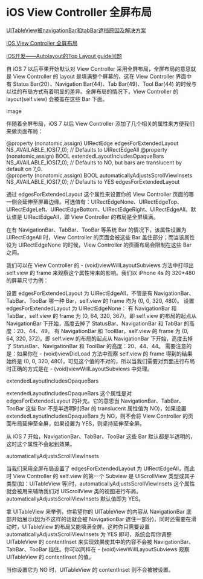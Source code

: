 # iOS View Controller 全屏布局

[UITableView被navigationBar和tabBar遮挡原因及解决方案](http://heqichang.github.io/ios/2015/07/07/uitableview-under-navigationbar/)

[iOS View Controller 全屏布局](http://www.samirchen.com/ios-view-controller-full-screen-layout/)

[iOS开发——Autolayout的Top Layout guide问题](https://blog.kyleduo.com/2014/10/22/ios_learning_autolayout_toplayoutguide/)


自 iOS 7 以后苹果开始默认对 View Controller 采用全屏布局，全屏布局的意思就是 View Controller 的 layout 是填满整个屏幕的，这在 View Controller 界面中有 Status Bar(20）、Navigation Bar(44)、Tab Bar(49)、Tool Bar(44) 的时候与以往的布局方式有着明显的差异。全屏布局的情况下，View Controller 的 layout(self.view) 会被盖在这些 Bar 下面。

image

伴随着全屏布局，iOS 7 以后 View Controller 添加了几个相关的属性来方便我们来做页面布局：

@property (nonatomic,assign) UIRectEdge edgesForExtendedLayout NS_AVAILABLE_IOS(7_0); // Defaults to UIRectEdgeAll
@property (nonatomic,assign) BOOL extendedLayoutIncludesOpaqueBars NS_AVAILABLE_IOS(7_0); // Defaults to NO, but bars are translucent by default on 7_0.  
@property (nonatomic,assign) BOOL automaticallyAdjustsScrollViewInsets NS_AVAILABLE_IOS(7_0); // Defaults to YES
edgesForExtendedLayout

通过 edgesForExtendedLayout 这个属性来设置你的 View Controller 页面的哪一侧会延伸至屏幕边缘。可选值有：UIRectEdgeNone、UIRectEdgeTop、UIRectEdgeLeft、UIRectEdgeBottom、UIRectEdgeRight、UIRectEdgeAll。默认值是 UIRectEdgeAll，即 View Controller 的布局是全屏填满。

在有 NavigationBar、TabBar、TooBar 等系统 Bar 的情况下，该属性设置为 UIRectEdgeAll 时，View Controller 的页面会被这些 Bar 盖住部分；而当该属性设为 UIRectEdgeNone 的时候，View Controller 的页面布局会限制在这些 Bar 之间。

我们可以在 View Controller 的 - (void)viewWillLayoutSubviews 方法中打印出 self.view 的 frame 来观察这个属性带来的影响。我们以 iPhone 4s 的 320*480 的屏幕尺寸为例：

设置 edgesForExtendedLayout 为 UIRectEdgeAll，不管是有 NavigationBar、TabBar、TooBar 哪一种 Bar，self.view 的 frame 均为 (0, 0, 320, 480)。
设置 edgesForExtendedLayout 为 UIRectEdgeNone：
有 NavigationBar 和 TabBar，self.view 的 frame 为 (0, 64, 320, 367)。即 self.view 的布局的起点从 NavigationBar 下开始，高度去掉了 StatusBar、NavigationBar 和 TabBar 的高度：20、44、49。
有 NavigationBar 和 ToolBar，self.view 的 frame 为 (0, 64, 320, 372)。即 self.view 的布局的起点从 NavigationBar 下开始，高度去掉了 StatusBar、NavigationBar 和 ToolBar 的高度：20、44、44。
需要注意的是：如果你在 - (void)viewDidLoad 方法中观察 self.view 的 frame 得到的结果始终是 (0, 0, 320, 480)，可见这个值的不对的，所以当我们需要对页面进行布局时正确的方式是在 - (void)viewWillLayoutSubviews 中处理。

extendedLayoutIncludesOpaqueBars

extendedLayoutIncludesOpaqueBars 这个属性是对 edgesForExtendedLayout 的补充。它的意思当 NavigationBar、TabBar、TooBar 这些 Bar 不是半透明时(Bar 的 translucent 属性值为 NO)，如果设置 extendedLayoutIncludesOpaqueBars 为 NO，则不会将 View Controller 的页面布局延伸至全屏，如果设置为 YES，则坚持延伸至全屏。

从 iOS 7 开始，NavigationBar、TabBar、TooBar 这些 Bar 默认都是半透明的，这时这个属性不会起到效果。

automaticallyAdjustsScrollViewInsets

当我们采用全屏布局设置了 edgesForExtendedLayout 为 UIRectEdgeAll，而此时 View Controller 的 self.view 的第一个 Subview 是 UIScrollView 类型或其子类型(如：UITableView 等)时，automaticallyAdjustsScrollViewInsets 这个属性就会被用来辅助我们对 UIScrollView 类的视图进行布局。automaticallyAdjustsScrollViewInsets 默认值即为 YES。

拿 UITableView 来举例，你希望你的 UITableView 的内容从 NavigationBar 底部开始展示(因为不这样的话就会被 NavigationBar 遮住一部分)，同时还需要在滑动时，UITableView 的布局又能填满全屏。这时你只需要设置 automaticallyAdjustsScrollViewInsets 为 YES 即可，系统会帮你调整 UITableView 的 contentInset 来实现效果使其中的内容不会被 NavigationBar、TabBar、TooBar 挡住。你可以同样在 - (void)viewWillLayoutSubviews 观察 UITableView 的 contentInset 的值。

当你设置它为 NO 时，UITableView 的 contentInset 则不会被被设置。